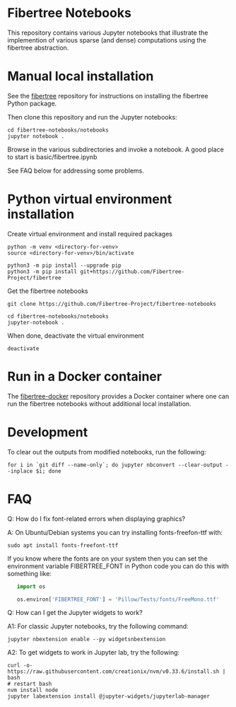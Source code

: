 Fibertree Notebooks
===================

This repository contains various Jupyter notebooks that illustrate the
implemention of various sparse (and dense) computations using the
fibertree abstraction.


Manual local installation
=========================

See the [fibertree](https://github.com/Fibertree-Project/fibertree)
repository for instructions on installing the fibertree Python package.

Then clone this repository and run the Jupyter notebooks:

```console
cd fibertree-notebooks/notebooks
jupyter notebook .
```

Browse in the various subdirectories and invoke
a notebook. A good place to start is basic/fibertree.ipynb

See FAQ below for addressing some problems.


Python virtual environment installation
=======================================

Create virtual environment and install required packages

```console
python -m venv <directory-for-venv>
source <directory-for-venv>/bin/activate

python3 -m pip install --upgrade pip
python3 -m pip install git+https://github.com/Fibertree-Project/fibertree
```

Get the fibertree notebooks

```console
git clone https://github.com/Fibertree-Project/fibertree-notebooks

cd fibertree-notebooks/notebooks
jupyter-notebook .
```

When done, deactivate the virtual environment

```console
deactivate
```

Run in a Docker container
=========================

The [fibertree-docker](https://github.com/Fibertree-Project/fibertree-docker)
repository provides a Docker container where one can run the
fibertree notebooks without additional local installation.


Development
===========

To clear out the outputs from modified notebooks, run the following:

```console
for i in `git diff --name-only`; do jupyter nbconvert --clear-output --inplace $i; done
```

FAQ
===

Q: How do I fix font-related errors when displaying graphics?

A: On Ubuntu/Debian systems you can try installing fonts-freefon-ttf with:

```console
sudo apt install fonts-freefont-ttf
```

   If you know where the fonts are on your system then you can set the
   environment variable FIBERTREE_FONT in Python code you can do this
   with something like:

```python
   import os

   os.environ['FIBERTREE_FONT'] = 'Pillow/Tests/fonts/FreeMono.ttf'
```

Q: How can I get the Jupyter widgets to work?

A1: For classic Jupyter notebooks, try the following command:

```console
jupyter nbextension enable --py widgetsnbextension
```

A2: To get widgets to work in Jupyter lab, try the following:

```console
curl -o- https://raw.githubusercontent.com/creationix/nvm/v0.33.6/install.sh | bash
# restart bash
nvm install node
jupyter labextension install @jupyter-widgets/jupyterlab-manager
```


